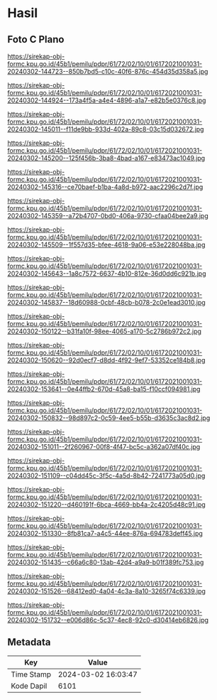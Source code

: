# Hasil

## Foto C Plano

https://sirekap-obj-formc.kpu.go.id/45b1/pemilu/pdpr/61/72/02/10/01/6172021001031-20240302-144723--850b7bd5-c10c-40f6-876c-454d35d358a5.jpg

https://sirekap-obj-formc.kpu.go.id/45b1/pemilu/pdpr/61/72/02/10/01/6172021001031-20240302-144924--173a4f5a-a4e4-4896-a1a7-e82b5e0376c8.jpg

https://sirekap-obj-formc.kpu.go.id/45b1/pemilu/pdpr/61/72/02/10/01/6172021001031-20240302-145011--f11de9bb-933d-402a-89c8-03c15d032672.jpg

https://sirekap-obj-formc.kpu.go.id/45b1/pemilu/pdpr/61/72/02/10/01/6172021001031-20240302-145200--125f456b-3ba8-4bad-a167-e83473ac1049.jpg

https://sirekap-obj-formc.kpu.go.id/45b1/pemilu/pdpr/61/72/02/10/01/6172021001031-20240302-145316--ce70baef-b1ba-4a8d-b972-aac2296c2d7f.jpg

https://sirekap-obj-formc.kpu.go.id/45b1/pemilu/pdpr/61/72/02/10/01/6172021001031-20240302-145359--a72b4707-0bd0-406a-9730-cfaa04bee2a9.jpg

https://sirekap-obj-formc.kpu.go.id/45b1/pemilu/pdpr/61/72/02/10/01/6172021001031-20240302-145509--1f557d35-bfee-4618-9a06-e53e228048ba.jpg

https://sirekap-obj-formc.kpu.go.id/45b1/pemilu/pdpr/61/72/02/10/01/6172021001031-20240302-145643--1a8c7572-6637-4b10-812e-36d0dd6c921b.jpg

https://sirekap-obj-formc.kpu.go.id/45b1/pemilu/pdpr/61/72/02/10/01/6172021001031-20240302-145837--18d60988-0cbf-48cb-b078-2c0e1ead3010.jpg

https://sirekap-obj-formc.kpu.go.id/45b1/pemilu/pdpr/61/72/02/10/01/6172021001031-20240302-150122--b31fa10f-98ee-4065-a170-5c2786b972c2.jpg

https://sirekap-obj-formc.kpu.go.id/45b1/pemilu/pdpr/61/72/02/10/01/6172021001031-20240302-150620--92d0ecf7-d8dd-4f92-9ef7-53352ce184b8.jpg

https://sirekap-obj-formc.kpu.go.id/45b1/pemilu/pdpr/61/72/02/10/01/6172021001031-20240302-153641--0e44ffb2-670d-45a8-ba15-f10ccf094981.jpg

https://sirekap-obj-formc.kpu.go.id/45b1/pemilu/pdpr/61/72/02/10/01/6172021001031-20240302-150832--98d897c2-0c59-4ee5-b55b-d3635c3ac8d2.jpg

https://sirekap-obj-formc.kpu.go.id/45b1/pemilu/pdpr/61/72/02/10/01/6172021001031-20240302-151011--2f260967-00f8-4f47-bc5c-a362a07df40c.jpg

https://sirekap-obj-formc.kpu.go.id/45b1/pemilu/pdpr/61/72/02/10/01/6172021001031-20240302-151109--c04dd45c-3f5c-4a5d-8b42-7241773a05d0.jpg

https://sirekap-obj-formc.kpu.go.id/45b1/pemilu/pdpr/61/72/02/10/01/6172021001031-20240302-151220--d460191f-6bca-4669-bb4a-2c4205d48c91.jpg

https://sirekap-obj-formc.kpu.go.id/45b1/pemilu/pdpr/61/72/02/10/01/6172021001031-20240302-151330--8fb81ca7-a4c5-44ee-876a-694783deff45.jpg

https://sirekap-obj-formc.kpu.go.id/45b1/pemilu/pdpr/61/72/02/10/01/6172021001031-20240302-151435--c66a6c80-13ab-42d4-a9a9-b01f389fc753.jpg

https://sirekap-obj-formc.kpu.go.id/45b1/pemilu/pdpr/61/72/02/10/01/6172021001031-20240302-151526--68412ed0-4a04-4c3a-8a10-3265f74c6339.jpg

https://sirekap-obj-formc.kpu.go.id/45b1/pemilu/pdpr/61/72/02/10/01/6172021001031-20240302-151732--e006d86c-5c37-4ec8-92c0-d30414eb6826.jpg


## Metadata

| Key        | Value               |
| ---------- | ------------------- |
| Time Stamp | 2024-03-02 16:03:47 |
| Kode Dapil | 6101                |



